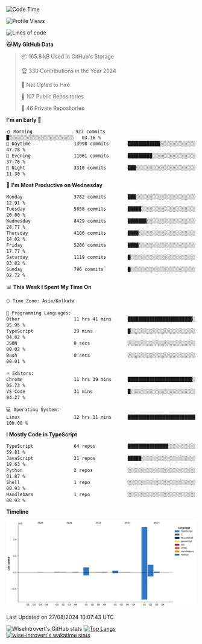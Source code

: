 <!--START_SECTION:waka-->
![Code Time](http://img.shields.io/badge/Code%20Time-1%2C547%20hrs%2034%20mins-blue)

![Profile Views](http://img.shields.io/badge/Profile%20Views-0-blue)

![Lines of code](https://img.shields.io/badge/From%20Hello%20World%20I%27ve%20Written-19.0%20million%20lines%20of%20code-blue)

**🐱 My GitHub Data** 

> 📦 165.8 kB Used in GitHub's Storage 
 > 
> 🏆 330 Contributions in the Year 2024
 > 
> 🚫 Not Opted to Hire
 > 
> 📜 107 Public Repositories 
 > 
> 🔑 46 Private Repositories 
 > 
**I'm an Early 🐤** 

```text
🌞 Morning                927 commits         █░░░░░░░░░░░░░░░░░░░░░░░░   03.16 % 
🌆 Daytime                13998 commits       ████████████░░░░░░░░░░░░░   47.78 % 
🌃 Evening                11061 commits       █████████░░░░░░░░░░░░░░░░   37.76 % 
🌙 Night                  3310 commits        ███░░░░░░░░░░░░░░░░░░░░░░   11.30 % 
```
📅 **I'm Most Productive on Wednesday** 

```text
Monday                   3782 commits        ███░░░░░░░░░░░░░░░░░░░░░░   12.91 % 
Tuesday                  5858 commits        █████░░░░░░░░░░░░░░░░░░░░   20.00 % 
Wednesday                8429 commits        ███████░░░░░░░░░░░░░░░░░░   28.77 % 
Thursday                 4106 commits        ████░░░░░░░░░░░░░░░░░░░░░   14.02 % 
Friday                   5206 commits        ████░░░░░░░░░░░░░░░░░░░░░   17.77 % 
Saturday                 1119 commits        █░░░░░░░░░░░░░░░░░░░░░░░░   03.82 % 
Sunday                   796 commits         █░░░░░░░░░░░░░░░░░░░░░░░░   02.72 % 
```


📊 **This Week I Spent My Time On** 

```text
🕑︎ Time Zone: Asia/Kolkata

💬 Programming Languages: 
Other                    11 hrs 41 mins      ████████████████████████░   95.95 % 
TypeScript               29 mins             █░░░░░░░░░░░░░░░░░░░░░░░░   04.02 % 
JSON                     0 secs              ░░░░░░░░░░░░░░░░░░░░░░░░░   00.02 % 
Bash                     0 secs              ░░░░░░░░░░░░░░░░░░░░░░░░░   00.01 % 

🔥 Editors: 
Chrome                   11 hrs 39 mins      ████████████████████████░   95.73 % 
VS Code                  31 mins             █░░░░░░░░░░░░░░░░░░░░░░░░   04.27 % 

💻 Operating System: 
Linux                    12 hrs 11 mins      █████████████████████████   100.00 % 
```

**I Mostly Code in TypeScript** 

```text
TypeScript               64 repos            ███████████████░░░░░░░░░░   59.81 % 
JavaScript               21 repos            █████░░░░░░░░░░░░░░░░░░░░   19.63 % 
Python                   2 repos             ░░░░░░░░░░░░░░░░░░░░░░░░░   01.87 % 
Shell                    1 repo              ░░░░░░░░░░░░░░░░░░░░░░░░░   00.93 % 
Handlebars               1 repo              ░░░░░░░░░░░░░░░░░░░░░░░░░   00.93 % 
```



**Timeline**

![Lines of Code chart](https://raw.githubusercontent.com/wise-introvert/wise-introvert/master/assets/bar_graph.png)


 Last Updated on 27/08/2024 10:07:43 UTC
<!--END_SECTION:waka-->

![WiseIntrovert's GitHub stats](https://github-readme-stats.vercel.app/api?username=wise-introvert&count_private=true&show_icons=true)
[![Top Langs](https://github-readme-stats.vercel.app/api/top-langs/?username=wise-introvert&langs_count=10)](https://github.com/anuraghazra/github-readme-stats)
[![wise-introvert's wakatime stats](https://github-readme-stats.vercel.app/api/wakatime?username=wiseintrovert)](https://github.com/anuraghazra/github-readme-stats)
